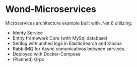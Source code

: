 # Wond-Microservices

Microservices architecture example built with .Net 6 utilizing:
- Identy Service
- Entity framework Core (with MySql database) 
- Serilog with unified logs in ElasticSearch and Kibana
- RabbitMQ for Async comunicativos between services. 
- Deployed with Docker-Compose
- (Planned) Grpc


